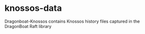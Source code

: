 # knossos-data
Dragonboat-Knossos contains Knossos history files captured in the DragonBoat Raft library
